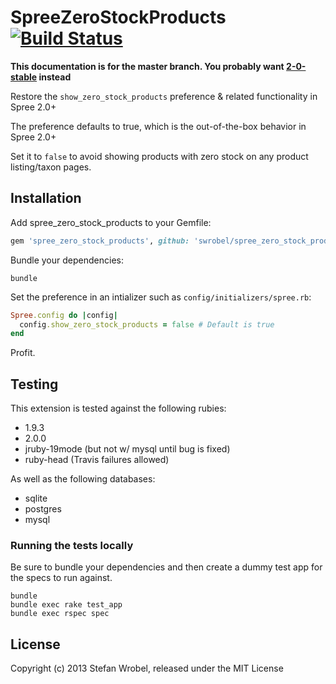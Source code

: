 SpreeZeroStockProducts [![Build Status](https://travis-ci.org/swrobel/spree_zero_stock_products.png?branch=2-0-stable)](https://travis-ci.org/swrobel/spree_zero_stock_products)
======================

**This documentation is for the master branch. You probably want [2-0-stable](https://github.com/swrobel/spree_zero_stock_products/tree/2-0-stable) instead**

Restore the `show_zero_stock_products` preference & related functionality in Spree 2.0+

The preference defaults to true, which is the out-of-the-box behavior in Spree 2.0+

Set it to `false` to avoid showing products with zero stock on any product listing/taxon pages.

Installation
------------

Add spree_zero_stock_products to your Gemfile:

```ruby
gem 'spree_zero_stock_products', github: 'swrobel/spree_zero_stock_products'
```

Bundle your dependencies:

```shell
bundle
```

Set the preference in an intializer such as `config/initializers/spree.rb`:

```ruby
Spree.config do |config|
  config.show_zero_stock_products = false # Default is true
end
```

Profit.

Testing
-------
This extension is tested against the following rubies:

* 1.9.3
* 2.0.0
* jruby-19mode (but not w/ mysql until bug is fixed)
* ruby-head (Travis failures allowed)

As well as the following databases:

* sqlite
* postgres
* mysql

### Running the tests locally

Be sure to bundle your dependencies and then create a dummy test app for the specs to run against.

```shell
bundle
bundle exec rake test_app
bundle exec rspec spec
```

License
-------

Copyright (c) 2013 Stefan Wrobel, released under the MIT License
